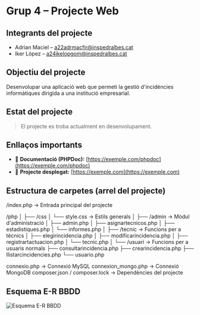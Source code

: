 # Grup 4 – Projecte Web

## Integrants del projecte

- Adrian Maciel – a22adrmacfir@inspedralbes.cat
- Iker López – a24ikelopgom@inspedralbes.cat

## Objectiu del projecte

Desenvolupar una aplicació web que permeti la gestió d'incidències informàtiques dirigida a una institució empresarial.

## Estat del projecte

> El projecte es troba actualment en desenvolupament.

## Enllaços importants

- 📄 **Documentació (PHPDoc):** [https://exemple.com/phpdoc](https://exemple.com/phpdoc)
- 🚀 **Projecte desplegat:** [https://exemple.com](https://exemple.com)

## Estructura de carpetes (arrel del projecte)
/index.php → Entrada principal del projecte

/php
│
├── /css
│ └── style.css → Estils generals
│
├── /admin → Mòdul d'administració
│ ├── admin.php
│ ├── asignartecnicos.php
│ ├── estadistiques.php
│ └── informes.php
│
├── /tecnic → Funcions per a tècnics
│ ├── elegirincidencia.php
│ ├── modificarincidencia.php
│ ├── registrartactuacion.php
│ └── tecnic.php
│
└── /usuari → Funcions per a usuaris normals
├── consultarincidencia.php
├── crearincidencia.php
├── llistarcincidencies.php
└── usuario.php

connexio.php → Connexió MySQL
connexion_mongo.php → Connexió MongoDB
composer.json / composer.lock → Dependències del projecte

## Esquema E-R BBDD
![Esquema E-R BBDD](https://github.com/user-attachments/assets/eed9558d-ea32-4661-a638-a04918c801eb)
